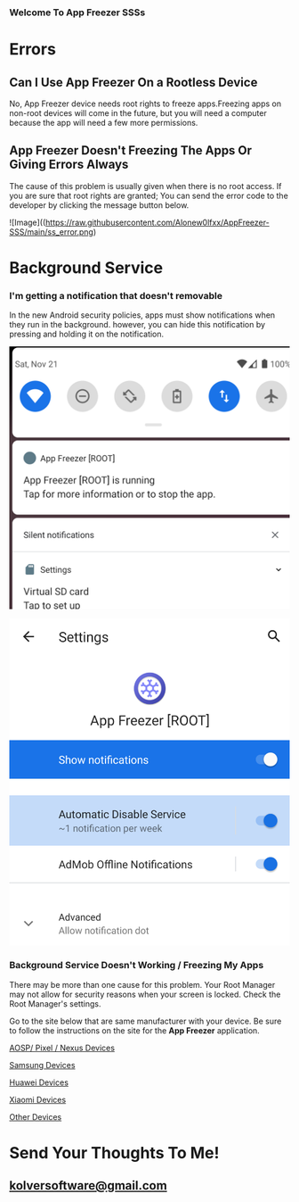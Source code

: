 ### Welcome To App Freezer SSSs

# Errors
## Can I Use App Freezer On a Rootless Device
No, App Freezer device needs root rights to freeze apps.Freezing apps on
non-root devices will come in the future, but you will need a computer
because the app will need a few more permissions.

## App Freezer Doesn't Freezing The Apps Or Giving Errors Always
The cause of this problem is usually given when there is no root access. 
If you are sure that root rights are granted; You can send
the error code to the developer by clicking the message button below.

![Image]((https://raw.githubusercontent.com/Alonew0lfxx/AppFreezer-SSS/main/ss_error.png)


# Background Service

### I'm getting a notification that doesn't removable
In the new Android security policies, apps must show notifications when they
run in the background. however, you can hide this notification
by pressing and holding it on the notification.


![Removing The Notification](https://raw.githubusercontent.com/Alonew0lfxx/AppFreezer-SSS/main/ss_notif.png)

![Removing The Notification2](https://raw.githubusercontent.com/Alonew0lfxx/AppFreezer-SSS/main/ss_notif2.png)



### Background Service Doesn't Working / Freezing My Apps
There may be more than one cause for this problem. Your Root Manager
may not allow for security reasons when your screen is locked. Check the Root Manager's settings.

Go to the site below that are same manufacturer with your device.
Be sure to follow the instructions on the site for the **App Freezer** application.

[AOSP/ Pixel / Nexus Devices](https://dontkillmyapp.com/google) 

[Samsung Devices](https://dontkillmyapp.com/samsung) 

[Huawei Devices](https://dontkillmyapp.com/huawei) 

[Xiaomi Devices](https://dontkillmyapp.com/xiaomi) 

[Other Devices](https://dontkillmyapp.com) 
 

# Send Your Thoughts To Me!
## kolversoftware@gmail.com

